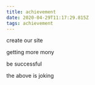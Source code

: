```yaml
---
title: achievement
date: 2020-04-29T11:17:29.815Z
tags: achievement
---
```

create our site

getting more mony

be successful

the above is joking